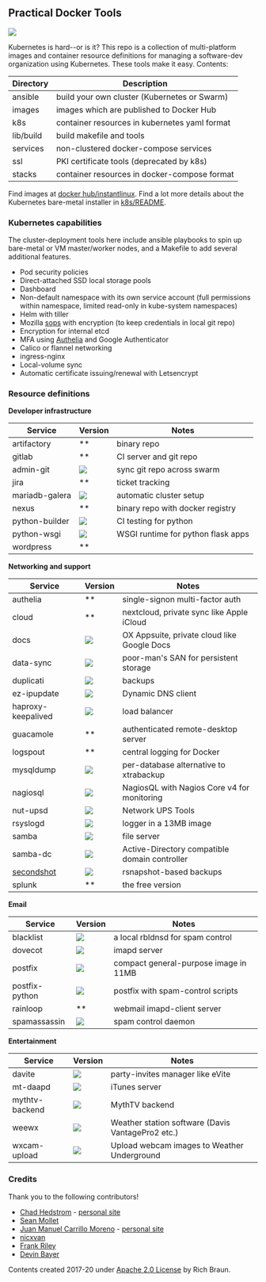 ## Practical Docker Tools

[![](https://gitlab.com/instantlinux/docker-tools/badges/master/pipeline.svg)](https://gitlab.com/instantlinux/docker-tools/pipelines "pipelines")

Kubernetes is hard--or is it? This repo is a collection of
multi-platform images and container resource definitions for managing
a software-dev organization using Kubernetes. These tools make it
easy. Contents:

| Directory | Description |
| --------- | ----------- |
| ansible | build your own cluster (Kubernetes or Swarm) |
| images | images which are published to Docker Hub |
| k8s | container resources in kubernetes yaml format |
| lib/build | build makefile and tools |
| services | non-clustered docker-compose services |
| ssl | PKI certificate tools (deprecated by k8s) |
| stacks | container resources in docker-compose format |

Find images at [docker hub/instantlinux](https://hub.docker.com/r/instantlinux/).
Find a lot more details about the Kubernetes bare-metal installer in [k8s/README](k8s/README.md).

### Kubernetes capabilities

The cluster-deployment tools here include ansible playbooks to spin up bare-metal or VM master/worker nodes, and a Makefile to add several additional features.

* Pod security policies
* Direct-attached SSD local storage pools
* Dashboard
* Non-default namespace with its own service account (full permissions
  within namespace, limited read-only in kube-system namespaces)
* Helm with tiller
* Mozilla [sops](https://github.com/mozilla/sops/blob/master/README.rst) with encryption (to keep credentials in local git repo)
* Encryption for internal etcd
* MFA using [Authelia](https://github.com/clems4ever/authelia) and Google Authenticator
* Calico or flannel networking
* ingress-nginx
* Local-volume sync
* Automatic certificate issuing/renewal with Letsencrypt

### Resource definitions

**Developer infrastructure**

| Service | Version | Notes |
| --- | --- | --- |
| artifactory | ** | binary repo |
| gitlab | ** | CI server and git repo |
| admin-git | [![](https://img.shields.io/docker/v/instantlinux/git-pull?sort=date)](https://hub.docker.com/r/instantlinux/git-pull "Version badge") | sync git repo across swarm |
| jira | ** | ticket tracking |
| mariadb-galera | [![](https://img.shields.io/docker/v/instantlinux/mariadb-galera?sort=date)](https://hub.docker.com/r/instantlinux/mariadb-galera "Version badge") | automatic cluster setup|
| nexus | ** | binary repo with docker registry |
| python-builder | [![](https://img.shields.io/docker/v/instantlinux/python-builder?sort=date)](https://hub.docker.com/r/instantlinux/python-builder "Version badge") | CI testing for python|
| python-wsgi | [![](https://img.shields.io/docker/v/instantlinux/python-wsgi?sort=date)](https://hub.docker.com/r/instantlinux/python-wsgi "Version badge") | WSGI runtime for python flask apps|
| wordpress | ** | |

**Networking and support**

| Service | Version | Notes |
| --- | --- | --- |
| authelia | ** | single-signon multi-factor auth |
| cloud | ** | nextcloud, private sync like Apple iCloud |
| docs | [![](https://img.shields.io/docker/v/instantlinux/open-xchange-appsuite?sort=date)](https://hub.docker.com/r/instantlinux/open-xchange-appsuite "Version badge") | OX Appsuite, private cloud like Google Docs |
| data-sync | [![](https://img.shields.io/docker/v/instantlinux/data-sync?sort=date)](https://hub.docker.com/r/instantlinux/data-sync "Version badge") | poor-man's SAN for persistent storage |
| duplicati | [![](https://img.shields.io/docker/v/instantlinux/duplicati?sort=date)](https://hub.docker.com/r/instantlinux/duplicati "Version badge") | backups |
| ez-ipupdate | [![](https://img.shields.io/docker/v/instantlinux/ez-ipupdate?sort=date)](https://hub.docker.com/r/instantlinux/ez-ipupdate "Version badge") | Dynamic DNS client |
| haproxy-keepalived | [![](https://img.shields.io/docker/v/instantlinux/haproxy-keepalived?sort=date)](https://hub.docker.com/r/instantlinux/haproxy-keepalived "Version badge") | load balancer |
| guacamole | ** | authenticated remote-desktop server |
| logspout | ** | central logging for Docker |
| mysqldump | [![](https://img.shields.io/docker/v/instantlinux/mysqldump?sort=date)](https://hub.docker.com/r/instantlinux/mysqldump "Version badge") | per-database alternative to xtrabackup |
| nagiosql | [![](https://img.shields.io/docker/v/instantlinux/nagiosql?sort=date)](https://hub.docker.com/r/instantlinux/nagiosql "Version badge") | NagiosQL with Nagios Core v4 for monitoring |
| nut-upsd | [![](https://img.shields.io/docker/v/instantlinux/nut-upsd?sort=date)](https://hub.docker.com/r/instantlinux/nut-upsd "Version badge") | Network UPS Tools |
| rsyslogd | [![](https://img.shields.io/docker/v/instantlinux/rsyslogd?sort=date)](https://hub.docker.com/r/instantlinux/rsyslogd "Version badge") | logger in a 13MB image |
| samba | [![](https://img.shields.io/docker/v/instantlinux/samba?sort=date)](https://hub.docker.com/r/instantlinux/samba "Version badge") | file server |
| samba-dc | [![](https://img.shields.io/docker/v/instantlinux/samba-dc?sort=date)](https://hub.docker.com/r/instantlinux/samba-dc "Version badge") | Active-Directory compatible domain controller |
| [secondshot](https://github.com/instantlinux/secondshot) | [![](https://img.shields.io/docker/v/instantlinux/secondshot?sort=date)](https://hub.docker.com/r/instantlinux/secondshot "Version badge") | rsnapshot-based backups |
| splunk | ** | the free version |

**Email**

| Service | Version | Notes |
| --- | --- | --- |
| blacklist | [![](https://img.shields.io/docker/v/instantlinux/blacklist?sort=date)](https://hub.docker.com/r/instantlinux/blacklist "Version badge") | a local rbldnsd for spam control |
| dovecot | [![](https://img.shields.io/docker/v/instantlinux/dovecot?sort=date)](https://hub.docker.com/r/instantlinux/dovecot "Version badge") | imapd server |
| postfix | [![](https://img.shields.io/docker/v/instantlinux/postfix?sort=date)](https://hub.docker.com/r/instantlinux/postfix "Version badge") | compact general-purpose image in 11MB |
| postfix-python | [![](https://img.shields.io/docker/v/instantlinux/postfix-python?sort=date)](https://hub.docker.com/r/instantlinux/postfix-python "Version badge") | postfix with spam-control scripts |
| rainloop | ** | webmail imapd-client server |
| spamassassin | [![](https://img.shields.io/docker/v/instantlinux/spamassassin?sort=date)](https://hub.docker.com/r/instantlinux/spamassassin "Version badge") | spam control daemon |

**Entertainment**

| Service | Version | Notes |
| --- | --- | --- |
| davite | [![](https://img.shields.io/docker/v/instantlinux/davite?sort=date)](https://hub.docker.com/r/instantlinux/davite "Version badge") | party-invites manager like eVite |
| mt-daapd | [![](https://img.shields.io/docker/v/instantlinux/mt-daapd?sort=date)](https://hub.docker.com/r/instantlinux/mt-daapd "Version badge") | iTunes server |
| mythtv-backend | [![](https://img.shields.io/docker/v/instantlinux/mythtv-backend?sort=date)](https://hub.docker.com/r/instantlinux/mythtv-backend "Version badge") | MythTV backend |
| weewx | [![](https://img.shields.io/docker/v/instantlinux/weewx?sort=date)](https://hub.docker.com/r/instantlinux/weewx "Version badge") | Weather station software (Davis VantagePro2 etc.) |
| wxcam-upload | [![](https://img.shields.io/docker/v/instantlinux/wxcam-upload?sort=date)](https://hub.docker.com/r/instantlinux/wxcam-upload "Version badge") | Upload webcam images to Weather Underground |

### Credits

Thank you to the following contributors!

* [Chad Hedstrom](https://github.com/Hadlock) - [personal site](http://nearlydeaf.com/)
* [Sean Mollet](https://github.com/SeanMollet)
* [Juan Manuel Carrillo Moreno](https://github.com/inetshell) - [personal site](https://wiki.inetshell.mx/)
* [nicxvan]( https://github.com/nicxvan)
* [Frank Riley](https://github.com/fhriley)
* [Devin Bayer](https://github.com/akvadrako)

Contents created 2017-20 under [Apache 2.0 License](https://www.apache.org/licenses/LICENSE-2.0) by Rich Braun.
